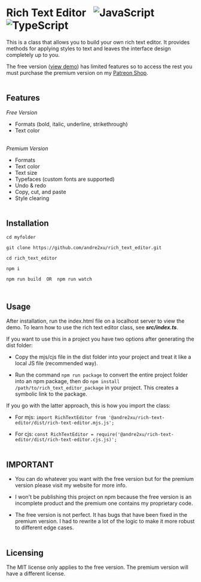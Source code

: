 # Rich Text Editor &nbsp; ![JavaScript](https://shields.io/badge/JavaScript-F7DF1E?logo=JavaScript&logoColor=000&style=flat-square) ![TypeScript](https://shields.io/badge/TypeScript-3178C6?logo=TypeScript&logoColor=FFF&style=flat-square)<br>

This is a class that allows you to build your own rich text editor. It provides methods for applying styles to text and leaves the interface design completely up to you.

The free version (<a href="https://andre2xu.github.io/rich_text_editor/">view demo</a>) has limited features so to access the rest you must purchase the premium version on my [Patreon Shop](https://patreon.com/AndrewsPetProjects?utm_medium=unknown&utm_source=join_link&utm_campaign=creatorshare_creator&utm_content=copyLink).<br><br>

## Features
*Free Version*
- Formats (bold, italic, underline, strikethrough)
- Text color<br><br>

*Premium Version*
- Formats
- Text color
- Text size
- Typefaces (custom fonts are supported)
- Undo & redo
- Copy, cut, and paste
- Style clearing
<br><br>

## Installation
```
cd myfolder

git clone https://github.com/andre2xu/rich_text_editor.git

cd rich_text_editor

npm i

npm run build  OR  npm run watch
```

## <br>Usage
After installation, run the index.html file on a localhost server to view the demo. To learn how to use the rich text editor class, see  ***src/index.ts***.

If you want to use this in a project you have two options after generating the dist folder:

- Copy the mjs/cjs file in the dist folder into your project and treat it like a local JS file (recommended way).

- Run the command `npm run package` to convert the entire project folder into an npm package, then do `npm install /path/to/rich_text_editor_package` in your project. This creates a symbolic link to the package.

If you go with the latter approach, this is how you import the class:
- For mjs: `import RichTextEditor from '@andre2xu/rich-text-editor/dist/rich-text-editor.mjs.js';`

- For cjs: `const RichTextEditor = require('@andre2xu/rich-text-editor/dist/rich-text-editor.cjs.js)';`
<br><br>

## IMPORTANT
- You can do whatever you want with the free version but for the premium version please visit my website for more info.

- I won't be publishing this project on npm because the free version is an incomplete product and the premium one contains my proprietary code.

- The free version is not perfect. It has bugs that have been fixed in the premium version. I had to rewrite a lot of the logic to make it more robust to different edge cases.
<br><br>

## Licensing
The MIT license only applies to the free version. The premium version will have a different license.